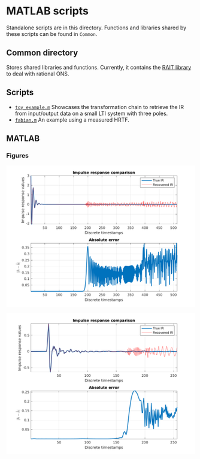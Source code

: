 # MATLAB scripts

Standalone scripts are in this directory. Functions and libraries shared by these scripts can be found in `Common`.

## Common directory
Stores shared libraries and functions. Currently, it contains the [RAIT library](https://doi.org/10.1109/TSP.2012.6256382) to deal with rational ONS.

## Scripts
- [`toy_example.m`](toy_example.m) Showcases the transformation chain to retrieve the IR from input/output data on a small LTI system with three poles.
- [`fabian.m`](fabian.m) An example using a measured HRTF.

## MATLAB

### Figures

![Toy example](./figures/toy.png)

![Fabian](./figures/fabian.png)
